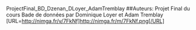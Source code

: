  ProjectFinal_BD_Dzenan_DLoyer_AdamTremblay
##Auteurs: Projet Final du cours Bade de données par Dominique Loyer et Adam Tremblay
[URL=http://nimga.fr/v/7FkNf]http://nimga.fr/m/7FkNf.png[/URL]

